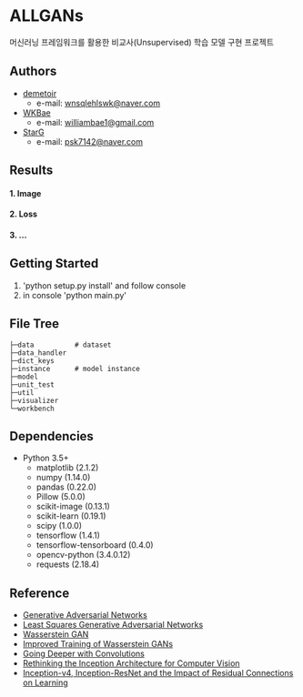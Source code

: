 # ALLGANs

머신러닝 프레임워크를 활용한 비교사(Unsupervised) 학습 모델 구현 프로젝트



## Authors

- [demetoir](https://github.com/demetoir)
  - e-mail: wnsqlehlswk@naver.com
- [WKBae](https://github.com/WKBae)
  - e-mail: williambae1@gmail.com
- [StarG](https://github.com/psk7142)
  - e-mail: psk7142@naver.com

## Results

#### 1. Image

#### 2. Loss

#### 3. ...

## Getting Started

1. 'python setup.py install' and follow console
2. in console 'python main.py'
    

## File Tree

```
├─data          # dataset
├─data_handler
├─dict_keys
├─instance      # model instance
├─model
├─unit_test
├─util
├─visualizer
└─workbench
```

## Dependencies

- Python 3.5+
    - matplotlib (2.1.2)
    - numpy (1.14.0)
    - pandas (0.22.0)
    - Pillow (5.0.0)
    - scikit-image (0.13.1)
    - scikit-learn (0.19.1)
    - scipy (1.0.0)
    - tensorflow (1.4.1)
    - tensorflow-tensorboard (0.4.0)
    - opencv-python (3.4.0.12)
    - requests (2.18.4)
  

## Reference

- [Generative Adversarial Networks](https://arxiv.org/abs/1406.2661)
- [Least Squares Generative Adversarial Networks](https://arxiv.org/abs/1611.04076)
- [Wasserstein GAN](https://arxiv.org/abs/1701.07875)
- [Improved Training of Wasserstein GANs](https://arxiv.org/abs/1704.00028)
- [Going Deeper with Convolutions](https://arxiv.org/abs/1409.4842)
- [Rethinking the Inception Architecture for Computer Vision](https://arxiv.org/abs/1512.00567)
- [Inception-v4, Inception-ResNet and the Impact of Residual Connections on Learning](https://arxiv.org/abs/1602.07261)